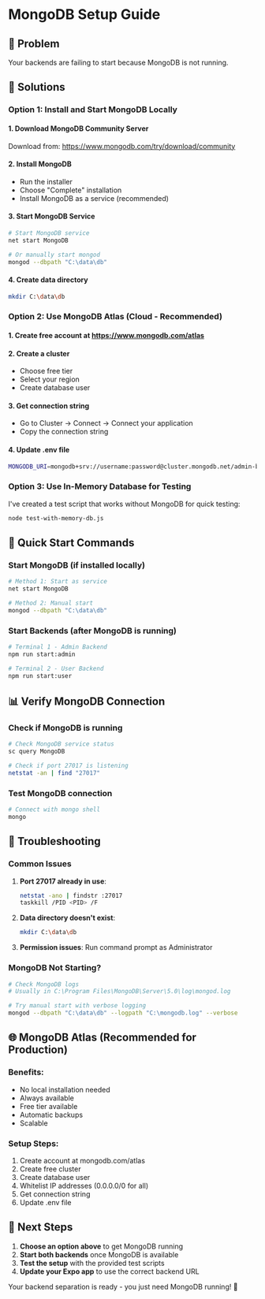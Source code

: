 # MongoDB Setup Guide

## 🎯 Problem
Your backends are failing to start because MongoDB is not running.

## 🔧 Solutions

### Option 1: Install and Start MongoDB Locally

#### 1. Download MongoDB Community Server
Download from: https://www.mongodb.com/try/download/community

#### 2. Install MongoDB
- Run the installer
- Choose "Complete" installation
- Install MongoDB as a service (recommended)

#### 3. Start MongoDB Service
```bash
# Start MongoDB service
net start MongoDB

# Or manually start mongod
mongod --dbpath "C:\data\db"
```

#### 4. Create data directory
```bash
mkdir C:\data\db
```

### Option 2: Use MongoDB Atlas (Cloud - Recommended)

#### 1. Create free account at https://www.mongodb.com/atlas

#### 2. Create a cluster
- Choose free tier
- Select your region
- Create database user

#### 3. Get connection string
- Go to Cluster -> Connect -> Connect your application
- Copy the connection string

#### 4. Update .env file
```bash
MONGODB_URI=mongodb+srv://username:password@cluster.mongodb.net/admin-backend?retryWrites=true&w=majority
```

### Option 3: Use In-Memory Database for Testing

I've created a test script that works without MongoDB for quick testing:

```bash
node test-with-memory-db.js
```

## 🚀 Quick Start Commands

### Start MongoDB (if installed locally)
```bash
# Method 1: Start as service
net start MongoDB

# Method 2: Manual start
mongod --dbpath "C:\data\db"
```

### Start Backends (after MongoDB is running)
```bash
# Terminal 1 - Admin Backend
npm run start:admin

# Terminal 2 - User Backend
npm run start:user
```

## 📊 Verify MongoDB Connection

### Check if MongoDB is running
```bash
# Check MongoDB service status
sc query MongoDB

# Check if port 27017 is listening
netstat -an | find "27017"
```

### Test MongoDB connection
```bash
# Connect with mongo shell
mongo
```

## 🔧 Troubleshooting

### Common Issues
1. **Port 27017 already in use**: 
   ```bash
   netstat -ano | findstr :27017
   taskkill /PID <PID> /F
   ```

2. **Data directory doesn't exist**:
   ```bash
   mkdir C:\data\db
   ```

3. **Permission issues**: Run command prompt as Administrator

### MongoDB Not Starting?
```bash
# Check MongoDB logs
# Usually in C:\Program Files\MongoDB\Server\5.0\log\mongod.log

# Try manual start with verbose logging
mongod --dbpath "C:\data\db" --logpath "C:\mongodb.log" --verbose
```

## 🌐 MongoDB Atlas (Recommended for Production)

### Benefits:
- No local installation needed
- Always available
- Free tier available
- Automatic backups
- Scalable

### Setup Steps:
1. Create account at mongodb.com/atlas
2. Create free cluster
3. Create database user
4. Whitelist IP addresses (0.0.0.0/0 for all)
5. Get connection string
6. Update .env file

## 🎯 Next Steps

1. **Choose an option above** to get MongoDB running
2. **Start both backends** once MongoDB is available
3. **Test the setup** with the provided test scripts
4. **Update your Expo app** to use the correct backend URL

Your backend separation is ready - you just need MongoDB running! 🚀
